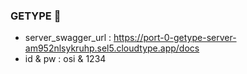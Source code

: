 ### GETYPE 💪

- server_swagger_url : https://port-0-getype-server-am952nlsykruhp.sel5.cloudtype.app/docs
- id & pw : osi & 1234

